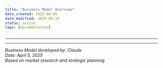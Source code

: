```yaml
---
title: "Business Model Overview"
date_created: 2025-04-05
date_modified: 2025-04-15
status: active
tags: [documentation]
---
```


---

---

*Business Model developed by: Claude*  
*Date: April 5, 2025*  
*Based on market research and strategic planning*

